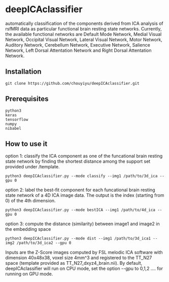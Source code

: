 # deepICAclassifier
automatically classification of the components derived from ICA analysis of rsfMRI data as particular functional brain resting state networks. Currently, the available functional networks are Default Mode Network, Medial Visual Network, Occipital Visual Network, Lateral Visual Network, Motor Network, Auditory Network, Cerebellum Network, Executive Network, Salience Network, Left Dorsal Attentation Network and Right Dorsal Attentation Network.
## Installation
```
git clone https://github.com/chouyiyu/deepICAclassifier.git
```
## Prerequisites
```
python3
keras
tensorflow
numpy
nibabel
```
## How to use it
option 1: classify the ICA component as one of the funcational brain resting state network by finding the shortest distance among the support set provided under /template.  
```
python3 deepICAclassifier.py --mode classify --img1 /path/to/3d_ica --gpu 0

```
option 2: label the best-fit component for each funcational brain resting state network of a 4D ICA image data. The output is the index (starting from 0) of the 4th dimension.
```
python3 deepICAclassifier.py --mode bestICA --img1 /path/to/4d_ica --gpu 0

```
option 3: compute the distance (similarity) between image1 and image2 in the embedding space
```
python3 deepICAclassifier.py --mode dist --img1 /path/to/3d_ica1 --img2 /path/to/3d_ica2 --gpu 0 
```
Inputs are the Z-Score images computed by FSL melodic ICA software with dimension 40x48x38, voxel size 4mm^3 and registered to the TT_N27 space (template provided as TT_N27_dxyz4_brain.nii). By default, deepICAclassifier will run on CPU mode, set the option --gpu to 0,1,2 .... for running on GPU mode. 
#
